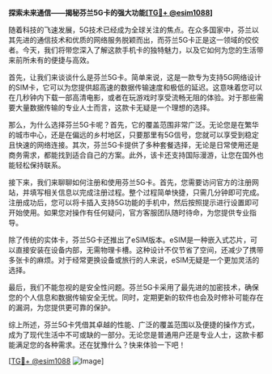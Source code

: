 **探索未来通信——揭秘芬兰5G卡的强大功能[[TG💪+ @esim1088](https://t.me/s/esim1088)]**

随着科技的飞速发展，5G技术已经成为全球关注的焦点。在众多国家中，芬兰以其先进的通信技术和优质的网络服务脱颖而出，而芬兰5G卡正是这一领域的佼佼者。今天，我们将带您深入了解这款手机卡的独特魅力，以及它如何为您的生活带来前所未有的便捷与高效。

首先，让我们来谈谈什么是芬兰5G卡。简单来说，这是一款专为支持5G网络设计的SIM卡，它可以为您提供超高速的数据传输速度和极低的延迟。这意味着您可以在几秒钟内下载一部高清电影，或者在玩游戏时享受流畅无阻的体验。对于那些需要大量数据传输的专业人士而言，这款卡无疑是一个理想的选择。

那么，为什么选择芬兰5G卡呢？首先，它的覆盖范围非常广泛。无论您是在繁华的城市中心，还是在偏远的乡村地区，只要那里有5G信号，您就可以享受到稳定且快速的网络连接。其次，芬兰5G卡提供了多种套餐选择，无论是日常使用还是商务需求，都能找到适合自己的方案。此外，该卡还支持国际漫游，让您在国外也能轻松保持联系。

接下来，我们来聊聊如何注册和使用芬兰5G卡。首先，您需要访问官方的注册网站，并填写相关信息以完成注册过程。整个过程简单快捷，只需几分钟即可完成。注册成功后，您可以将卡插入支持5G功能的手机中，然后按照提示进行设置即可开始使用。如果您对操作有任何疑问，官方客服团队随时待命，为您提供专业指导。

除了传统的实体卡，芬兰5G卡还推出了eSIM版本。eSIM是一种嵌入式芯片，可以直接安装在设备内部，无需物理卡槽。这种设计不仅节省了空间，还减少了携带多张卡的麻烦。对于经常更换设备或旅行的人来说，eSIM无疑是一个更加灵活的选择。

最后，我们不能忽视的是安全性问题。芬兰5G卡采用了最先进的加密技术，确保您的个人信息和数据传输安全无忧。同时，定期更新的软件也会及时修补可能存在的漏洞，为您提供更可靠的保护。

综上所述，芬兰5G卡凭借其卓越的性能、广泛的覆盖范围以及便捷的操作方式，成为了现代生活中不可或缺的一部分。无论您是普通用户还是专业人士，这款卡都能满足您的各种需求。还在犹豫什么？快来体验一下吧！

[[TG💪+ @esim1088](https://t.me/s/esim1088) ![Image](https://i.postimg.cc/4NQfJmqS/Snipaste-2025-05-13-00-14-12.png)]